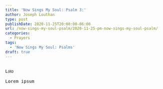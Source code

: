 ```yaml
---
title: 'Now Sings My Soul: Psalm 3:'
author: Joseph Louthan
type: post
publishDate: 2020-11-25T20:00:00-06:00
url: /now-sings-my-soul-psalm/2020-11-25-pm-now-sings-my-soul-psalm/
categories:
  - Prayers
tags:
  - 'Now Sings My Soul: Psalms'
draft: true
---
```


<pre>
<div style="font-variant: small-caps;">
Lord
</div>
Lorem ipsum
</pre>
